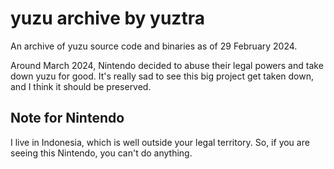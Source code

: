 # yuzu archive by yuztra
An archive of yuzu source code and binaries as of 29 February 2024.

Around March 2024, Nintendo decided to abuse their legal powers and take down yuzu for good. It's really sad to see this big project get taken down, and I think it should be preserved.

## Note for Nintendo
I live in Indonesia, which is well outside your legal territory. So, if you are seeing this Nintendo, you can't do anything.
